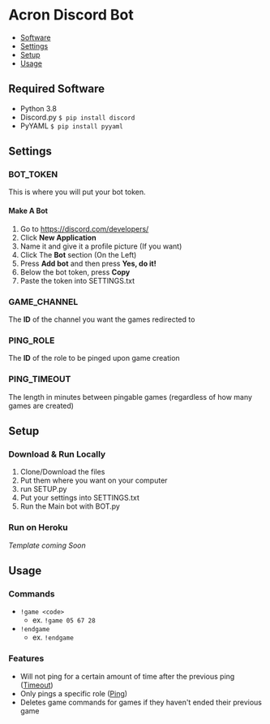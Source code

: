# **Acron Discord Bot**
* [Software](#required-software)
* [Settings](#settings)
* [Setup](#setup)
* [Usage](#usage)
## Required Software
* Python 3.8
* Discord.py `$ pip install discord`
* PyYAML     `$ pip install pyyaml`

## Settings
### BOT_TOKEN
This is where you will put your bot token.
#### Make A Bot
1. Go to https://discord.com/developers/
2. Click **New Application**
3. Name it and give it a profile picture (If you want)
4. Click The **Bot** section (On the Left)
5. Press **Add bot** and then press **Yes, do it!**
6. Below the bot token, press **Copy**
7. Paste the token into SETTINGS.txt

### GAME_CHANNEL
The **ID** of the channel you want the games redirected to

### PING_ROLE
The **ID** of the role to be pinged upon game creation

### PING_TIMEOUT
The length in minutes between pingable games (regardless of how many games are created)

## Setup
### Download & Run Locally 
1. Clone/Download the files
2. Put them where you want on your computer
3. run SETUP.py
4. Put your settings into SETTINGS.txt
5. Run the Main bot with BOT.py
### Run on Heroku
*Template coming Soon*

## Usage
### Commands

* `!game <code>`
  - ex. `!game 05 67 28`
* `!endgame`
  - ex. `!endgame`

### Features
* Will not ping for a certain amount of time after the previous ping ([Timeout](#ping_timeout))
* Only pings a specific role ([Ping](#ping_role))
* Deletes game commands for games if they haven't ended their previous game
